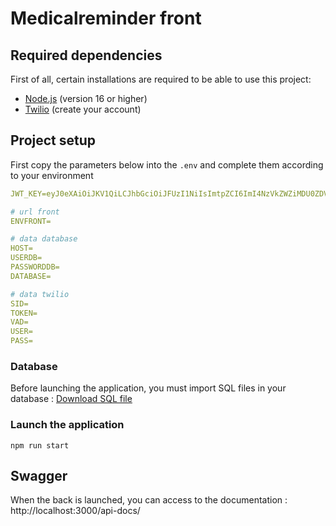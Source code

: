 # Medicalreminder front

## Required dependencies

First of all, certain installations are required to be able to use this project:

- [Node.js](https://nodejs.org/en/download/) (version 16 or higher)
- [Twilio](https://www.twilio.com/fr-fr/messaging/channels/sms) (create your account)

## Project setup

First copy the parameters below into the `.env` and complete them according to your environment

```yaml
JWT_KEY=eyJ0eXAiOiJKV1QiLCJhbGciOiJFUzI1NiIsImtpZCI6ImI4NzVkZWZiMDU0ZDVjNDVmMjVhOTRkZTUxZGZkMzI3In0.e30.O9YMI45GZaSXoejsUR-jfPP7vccdfHMNzteOMUUPr5ueRzNuUkTbt1HHvhHpSainvYbE2iPPy27ncLW7b1OaQQ

# url front
ENVFRONT=

# data database
HOST=
USERDB=
PASSWORDDB=
DATABASE=

# data twilio
SID=
TOKEN=
VAD=
USER=
PASS=
```

### Database

Before launching the application, you must import SQL files in your database : [Download SQL file](medicalreminder.sql)

### Launch the application

```
npm run start
```

## Swagger

When the back is launched, you can access to the documentation : http://localhost:3000/api-docs/
